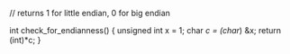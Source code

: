 // returns 1 for little endian, 0 for big endian

int check_for_endianness()
{
  unsigned int x = 1;
  char *c = (char*) &x;
  return (int)*c;
}
